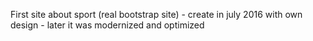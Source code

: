 First site about sport (real bootstrap site) - create in july 2016 with own design - later it was modernized and optimized


